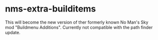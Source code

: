 # nms-extra-builditems

This will become the new version of ther formerly known No Man's Sky mod "Buildmenu Additions". Currently not compatible with the path finder update.
